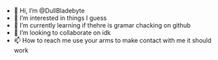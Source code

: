 - 👋 Hi, I’m @DullBladebyte
- 👀 I’m interested in things I guess 
- 🌱 I’m currently learning if thehre is gramar chacking on github
- 💞️ I’m looking to collaborate on idk
- 📫 How to reach me use your arms to make contact with me it should work

<!---
DullBladebyte/DullBladebyte is a ✨ special ✨ repository because its `README.md` (this file) appears on your GitHub profile.
You can click the Preview link to take a look at your changes.
--->
